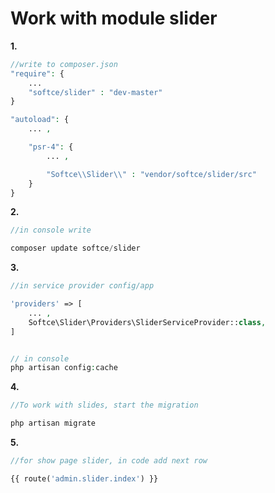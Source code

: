 # Work with module slider

**1.**
```php
//write to composer.json
"require": {
    ...
    "softce/slider" : "dev-master"
}

"autoload": {
    ... ,

    "psr-4": {
        ... ,

        "Softce\\Slider\\" : "vendor/softce/slider/src"
    }
}
```


**2.**
```php
//in console write

composer update softce/slider
```


**3.**
```php
//in service provider config/app

'providers' => [
    ... ,
    Softce\Slider\Providers\SliderServiceProvider::class,
]


// in console 
php artisan config:cache
```

**4.**
```php
//To work with slides, start the migration

php artisan migrate

```


**5.**
```php
//for show page slider, in code add next row

{{ route('admin.slider.index') }}

```


